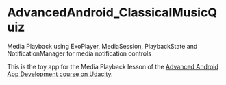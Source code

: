 # AdvancedAndroid_ClassicalMusicQuiz
Media Playback using ExoPlayer, MediaSession, PlaybackState and NotificationManager for media notification controls

This is the toy app for the Media Playback lesson of the [Advanced Android App Development course on Udacity](https://www.udacity.com/course/advanced-android-app-development--ud855).
